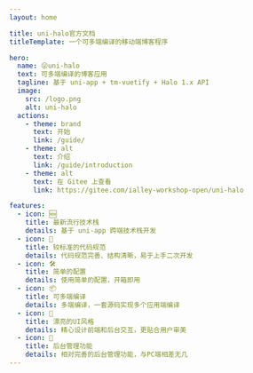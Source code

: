 ```yaml
---
layout: home

title: uni-halo官方文档
titleTemplate: 一个可多端编译的移动端博客程序

hero:
  name: 😜uni-halo
  text: 可多端编译的博客应用
  tagline: 基于 uni-app + tm-vuetify + Halo 1.x API
  image:
    src: /logo.png
    alt: uni-halo
  actions:
    - theme: brand
      text: 开始
      link: /guide/
    - theme: alt
      text: 介绍
      link: /guide/introduction
    - theme: alt
      text: 在 Gitee 上查看
      link: https://gitee.com/ialley-workshop-open/uni-halo

features:
  - icon: 🆕
    title: 最新流行技术栈
    details: 基于 uni-app 跨端技术栈开发
  - icon: 🦋
    title: 较标准的代码规范
    details: 代码规范完善、结构清晰，易于上手二次开发
  - icon: 🛠️
    title: 简单的配置
    details: 使用简单的配置，开箱即用
  - icon: 📦
    title: 可多端编译
    details: 多端编译，一套源码实现多个应用端编译
  - icon: 🔩
    title: 漂亮的UI风格
    details: 精心设计前端和后台交互，更贴合用户审美
  - icon: 🔑
    title: 后台管理功能
    details: 相对完善的后台管理功能，与PC端相差无几
---
```


<!-- <CustomFooter></CustomFooter> -->
